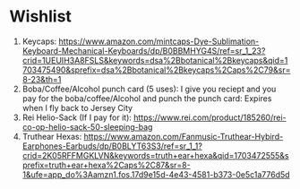 # Wishlist

1. Keycaps: https://www.amazon.com/mintcaps-Dye-Sublimation-Keyboard-Mechanical-Keyboards/dp/B0BBMHYG4S/ref=sr_1_23?crid=1UEUIH3A8FSLS&keywords=dsa%2Bbotanical%2Bkeycaps&qid=1703475490&sprefix=dsa%2Bbotanical%2Bkeycaps%2Caps%2C79&sr=8-23&th=1
2. Boba/Coffee/Alcohol punch card (5 uses): I give you reciept and you pay for the boba/coffee/Alcohol and punch the punch card: Expires when I fly back to Jersey City
3. Rei Helio-Sack (If I pay for it): https://www.rei.com/product/185260/rei-co-op-helio-sack-50-sleeping-bag
4. Truthear Hexas: https://www.amazon.com/Fanmusic-Truthear-Hybird-Earphones-Earbuds/dp/B0BLYT63S3/ref=sr_1_1?crid=2K05RFFMGKLVN&keywords=truth+ear+hexa&qid=1703472555&sprefix=truth+ear+hexa%2Caps%2C87&sr=8-1&ufe=app_do%3Aamzn1.fos.17d9e15d-4e43-4581-b373-0e5c1a776d5d
